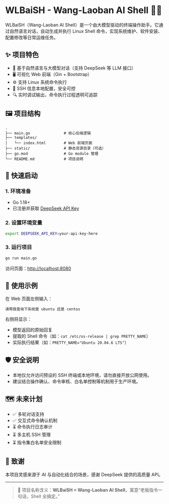 # WLBaiSH - Wang-Laoban AI Shell 🐚🤖

WLBaiSH（Wang-Laoban AI Shell）是一个由大模型驱动的终端操作助手。它通过自然语言对话，自动生成并执行 Linux Shell 命令，实现系统维护、软件安装、配置修改等日常运维任务。

## ✨ 项目特色

- 💬 基于自然语言与大模型对话（支持 DeepSeek 等 LLM 接口）
- 🖥️ 可视化 Web 前端（Gin + Bootstrap）
- ⚙️ 支持 Linux 系统命令执行
- 🔐 SSH 信息本地配置，安全可控
- 🔍 实时调试输出，命令执行过程透明可追踪

## 🖼️ 项目结构

```
.
├── main.go               # 核心后端逻辑
├── templates/
│   └── index.html        # Web 前端页面
├── static/               # 静态资源目录（可选）
├── go.mod                # Go module 管理
└── README.md             # 项目说明
```

## 🚀 快速启动

### 1. 环境准备

- Go 1.18+
- 已注册并获取 [DeepSeek API Key](https://deepseek.com)

### 2. 设置环境变量

```bash
export DEEPSEEK_API_KEY=your-api-key-here
```

### 3. 运行项目

```bash
go run main.go
```

访问页面：[http://localhost:8080](http://localhost:8080)

## 🧪 使用示例

在 Web 页面左侧输入：
```
请帮我查询下系统是 ubuntu 还是 centos
```

右侧将显示：
- 模型返回的原始回复
- 提取的 Shell 命令（如：`cat /etc/os-release | grep PRETTY_NAME`）
- 实际执行结果（如：`PRETTY_NAME="Ubuntu 20.04.6 LTS"`）

## 🛡️ 安全说明

- 本地仅允许访问预设的 SSH 终端或本地环境，请勿直接开放公网使用。
- 建议结合操作确认、命令审核、白名单控制等机制用于生产环境。

## 🗺️ 未来计划

- ✅ 多轮对话支持
- ✅ 交互式命令确认机制
- ⏳ 命令执行日志审计
- ⏳ 多主机 SSH 管理
- ⏳ 指令集白名单安全限制

## 🤝 致谢

本项目灵感来源于 AI 与自动化结合的场景，感谢 DeepSeek 提供的高质量 API。

---

> 🧠 项目名称含义：**WLBaiSH = Wang-Laoban AI Shell**，寓意“老板指令一句话，Shell 全搞定。”
